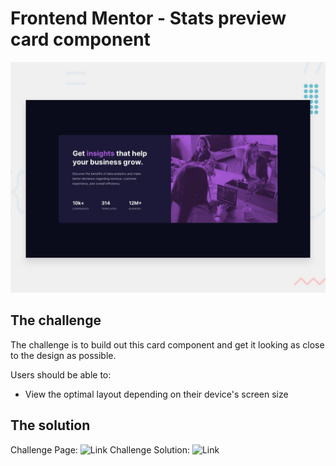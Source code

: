 # Frontend Mentor - Stats preview card component

![Design preview for the Stats preview card component coding challenge](./design/desktop-preview.jpg)

## The challenge

The challenge is to build out this card component and get it looking as close to the design as possible.

Users should be able to:

-   View the optimal layout depending on their device's screen size

## The solution

Challenge Page: ![Link](https://www.frontendmentor.io/challenges/stats-preview-card-component-8JqbgoU62)
Challenge Solution: ![Link](https://heartfelt-faun-6634cb.netlify.app/)
